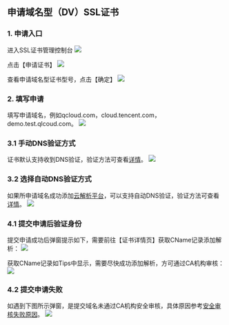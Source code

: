 ## 申请域名型（DV）SSL证书

### 1. 申请入口

进入SSL证书管理控制台
![](https://mc.qcloudimg.com/static/img/f990389699184b164082dce1ebe809c6/1.png)

点击【申请证书】
![](https://mc.qcloudimg.com/static/img/4efe78b416cc29cacba1cbc2ba475bb6/2.png)

查看申请域名型证书型号，点击【确定】
![](https://mc.qcloudimg.com/static/img/287bd4f6c633cb1a81e18a096f47d5ed/3.png)

### 2. 填写申请

填写申请域名，例如qcloud.com，cloud.tencent.com，demo.test.qlcoud.com。
![](https://mc.qcloudimg.com/static/img/4961164252cd488c9695475e173c0b8c/4.png)

### 3.1 手动DNS验证方式

证书默认支持收到DNS验证，验证方法可查看[详情](https://cloud.tencent.com/doc/product/400/4142#2.-.E6.89.8B.E5.8A.A8dns.E9.AA.8C.E8.AF.81)。
![](https://mc.qcloudimg.com/static/img/2f90c6cdf51ec98ba0fd7a112a891e13/5.png)

### 3.2 选择自动DNS验证方式

如果所申请域名成功添加[云解析平台](https://console.cloud.tencent.com/cns/domains)，可以支持自动DNS验证，验证方法可查看[详情](https://cloud.tencent.com/doc/product/400/4142#1.-.E8.87.AA.E5.8A.A8dns.E9.AA.8C.E8.AF.81)。
![](https://mc.qcloudimg.com/static/img/8c10bfb9fa50a520e0b8b45f3b7a9f74/6.png)

### 4.1 提交申请后验证身份

提交申请成功后弹窗提示如下，需要前往【证书详情页】获取CName记录添加解析：
![](https://mc.qcloudimg.com/static/img/7d99496ed47a163a3ee25c728187bf45/7.png)

获取CName记录如Tips中显示，需要尽快成功添加解析，方可通过CA机构审核：
![](https://mc.qcloudimg.com/static/img/1f0d7d113cd4ee14cda423a32e853fe4/8.png)

### 4.2 提交申请失败

如遇到下图所示弹窗，是提交域名未通过CA机构安全审核，具体原因参考[安全审核失败原因](https://cloud.tencent.com/doc/product/400/5439)。
![](https://mc.qcloudimg.com/static/img/25451d24cf3c717454830a44925642ec/1.png)
